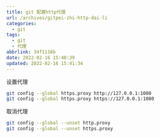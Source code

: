 ```yaml
---
title: git 配置http代理
url: /archives/gitpei-zhi-http-dai-li
categories:
  - git
tags:
  - git
  - 代理
abbrlink: 34f1116b
date: 2022-02-16 15:40:39
updated: 2022-02-16 15:41:34
---
```


设置代理

```bash
git config --global https.proxy http://127.0.0.1:1080  
git config --global https.proxy https://127.0.0.1:1080
```

取消代理

```bash
git config --global --unset http.proxy
git config --global --unset https.proxy
```